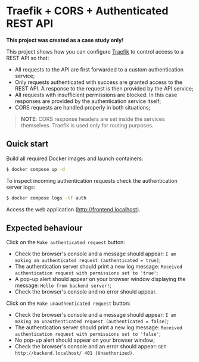 # Traefik + CORS + Authenticated REST API 

**This project was created as a case study only!**

This project shows how you can configure [Traefik](https://doc.traefik.io/traefik/) to control access to a REST API so that:
- All requests to the API are first forwarded to a custom authentication service;
- Only requests authenticated with success are granted access to the REST API. A response to the request is then provided by the API service;
- All requests with insufficient permissions are blocked. In this case responses are provided by the authentication service itself; 
- CORS requests are handled properly in both situations;

> **NOTE**: CORS response headers are set inside the services themselves. Traefik is used only for routing purposes.  

## Quick start

Build all required Docker images and launch containers:

```bash
$ docker compose up -d
```

To inspect incoming authentication requests check the authentication server logs:

```bash
$ docker compose logs -tf auth
```

Access the web application (http://frontend.localhost).

## Expected behaviour 

Click on the `Make authenticated request` button:
- Check the browser's console and a message should appear: `I am making an authenticated request (authenticated = true)`;
- The authentication server should print a new log message: `Received authentication request with permissions set to 'true'`;
- A pop-up alert should appear on your browser window displaying the message: `Hello from backend server!`;
- Check the browser's console and no error should appear.

Click on the `Make unauthenticated request` button:
- Check the browser's console and a message should appear: `I am making an unauthenticated request (authenticated = false)`;
- The authentication server should print a new log message: `Received authentication request with permissions set to 'false'`;
- No pop-up alert should appear on your browser window;
- Check the browser's console and an error should appear: `GET http://backend.localhost/ 401 (Unauthorized)`.

